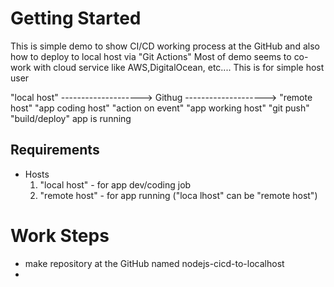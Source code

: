 # Getting Started
This is simple demo to show CI/CD working process at the GitHub and also how to deploy to local host via "Git Actions"
Most of demo seems to co-work with cloud service like AWS,DigitalOcean, etc....
This is for simple host user 

   "local host" -------------------->  Githug  --------------------> "remote host"
  "app coding host"                "action on event"                  "app working host"
      "git push"                     "build/deploy"                       app is running
      
## Requirements
   - Hosts
      1. "local host" - for app dev/coding job
      2. "remote host" - for app running ("loca lhost" can be "remote host")

# Work Steps
- make repository at the GitHub named nodejs-cicd-to-localhost
-   
      

